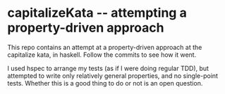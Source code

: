 # capitalizeKata -- attempting a property-driven approach

This repo contains an attempt at a property-driven approach at the
capitalize kata, in haskell. Follow the commits to see how it went.

I used hspec to arrange my tests (as if I were doing regular TDD), but
attempted to write only relatively general properties, and no
single-point tests. Whether this is a good thing to do or not is an
open question.
